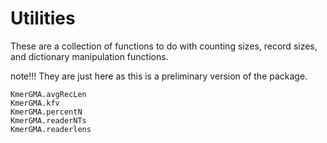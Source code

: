 # Utilities
These are a collection of functions to do with counting sizes, record sizes, and dictionary manipulation functions. 

note!!!
    They are just here as this is a preliminary version of the package. 

```@docs
KmerGMA.avgRecLen
KmerGMA.kfv
KmerGMA.percentN
KmerGMA.readerNTs
KmerGMA.readerlens
```